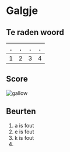 # Galgje

## Te raden woord

   
|.|.|.|.|
|-|-|-|-|
|1|2|3|4|

## Score
![gallow](https://raw.githubusercontent.com/SomeRandomNeko1/galgje/master/images/5.png)

## Beurten
1. a is fout
2. e is fout
3. k is fout
4. 